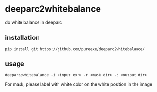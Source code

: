 # deeparc2whitebalance
do white balance in deeparc

## installation
```shell
pip install git+https://github.com/pureexe/deeparc2whitebalance/
```

## usage
```shell
deeparc2whitebalance -i <input exr> -r <mask dir> -o <output dir>
```

For mask, please label with white color on the white position in the image

